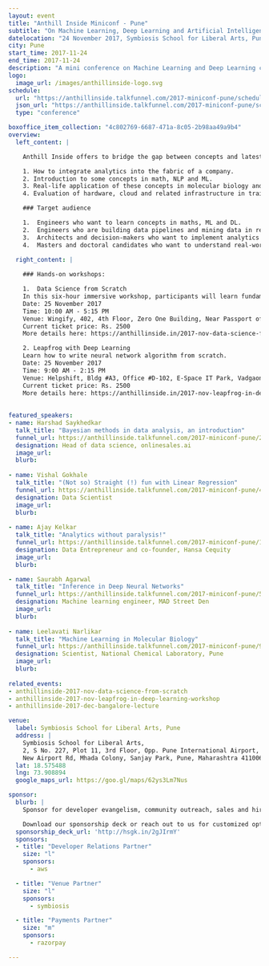 ```yaml
---
layout: event
title: "Anthill Inside Miniconf - Pune"
subtitle: "On Machine Learning, Deep Learning and Artificial Intelligence: concepts and applications and tools."
datelocation: "24 November 2017, Symbiosis School for Liberal Arts, Pune"
city: Pune
start_time: 2017-11-24
end_time: 2017-11-24
description: "A mini conference on Machine Learning and Deep Learning concepts, and their applications."
logo:
  image_url: /images/anthillinside-logo.svg
schedule:
  url: "https://anthillinside.talkfunnel.com/2017-miniconf-pune/schedule"
  json_url: "https://anthillinside.talkfunnel.com/2017-miniconf-pune/schedule/json"
  type: "conference"

boxoffice_item_collection: "4c802769-6687-471a-8c05-2b98aa49a9b4"
overview:
  left_content: |

    Anthill Inside offers to bridge the gap between concepts and latest research in ML, DL and AI, with realities on the ground. The Pune edition covers four broad areas: 

    1. How to integrate analytics into the fabric of a company. 
    2. Introduction to some concepts in math, NLP and ML. 
    3. Real-life application of these concepts in molecular biology and advertising. 
    4. Evaluation of hardware, cloud and related infrastructure in training ML models and DL networks.  

    ### Target audience

    1.	Engineers who want to learn concepts in maths, ML and DL. 
    2.	Engineers who are building data pipelines and mining data in real-time.  
    3.	Architects and decision-makers who want to implement analytics in their companies. 
    4.	Masters and doctoral candidates who want to understand real-world developments and how concepts are being applied. 
  
  right_content: |

    ### Hands-on workshops:

    1.  Data Science from Scratch 
    In this six-hour immersive workshop, participants will learn fundamental concepts in math, and take a dip into the data science ocean. 
    Date: 25 November 2017
    Time: 10:00 AM - 5:15 PM
    Venue: Wingify, 402, 4th Floor, Zero One Building, Near Passport office, Mundhwa Road, Pune - 411036.
    Current ticket price: Rs. 2500
    More details here: https://anthillinside.in/2017-nov-data-science-from-scratch/

    2. Leapfrog with Deep Learning 
    Learn how to write neural network algorithm from scratch.
    Date: 25 November 2017
    Time: 9:00 AM - 2:15 PM
    Venue: Helpshift, Bldg #A3, Office #D-102, E-Space IT Park, Vadgaon Sheri, Pune - 411014.
    Current ticket price: Rs. 2500
    More details here: https://anthillinside.in/2017-nov-leapfrog-in-deep-learning-workshop/
    
    
featured_speakers:
- name: Harshad Saykhedkar
  talk_title: "Bayesian methods in data analysis, an introduction"
  funnel_url: https://anthillinside.talkfunnel.com/2017-miniconf-pune/2-bayesian-methods-in-data-analysis-an-introduction
  designation: Head of data science, onlinesales.ai
  image_url: 
  blurb:
  
- name: Vishal Gokhale
  talk_title: "(Not so) Straight (!) fun with Linear Regression"
  funnel_url: https://anthillinside.talkfunnel.com/2017-miniconf-pune/4-not-so-straight-fun-with-linear-regression
  designation: Data Scientist
  image_url: 
  blurb:
  
- name: Ajay Kelkar
  talk_title: "Analytics without paralysis!"
  funnel_url: https://anthillinside.talkfunnel.com/2017-miniconf-pune/10-analytics-without-paralysis 
  designation: Data Entrepreneur and co-founder, Hansa Cequity
  image_url: 
  blurb:

- name: Saurabh Agarwal
  talk_title: "Inference in Deep Neural Networks"
  funnel_url: https://anthillinside.talkfunnel.com/2017-miniconf-pune/5-inference-in-deep-neural-networks
  designation: Machine learning engineer, MAD Street Den
  image_url: 
  blurb:
  
- name: Leelavati Narlikar
  talk_title: "Machine Learning in Molecular Biology"
  funnel_url: https://anthillinside.talkfunnel.com/2017-miniconf-pune/9-machine-learning-in-molecular-biology
  designation: Scientist, National Chemical Laboratory, Pune
  image_url: 
  blurb:  
    
related_events:
- anthillinside-2017-nov-data-science-from-scratch
- anthillinside-2017-nov-leapfrog-in-deep-learning-workshop
- anthillinside-2017-dec-bangalore-lecture

venue:
  label: Symbiosis School for Liberal Arts, Pune
  address: |
    Symbiosis School for Liberal Arts,
    2, S No. 227, Plot 11, 3rd Floor, Opp. Pune International Airport,
    New Airport Rd, Mhada Colony, Sanjay Park, Pune, Maharashtra 411006.
  lat: 18.575488
  lng: 73.908894
  google_maps_url: https://goo.gl/maps/62ys3Lm7Nus

sponsor:
  blurb: |
    Sponsor for developer evangelism, community outreach, sales and hiring.

    Download our sponsorship deck or reach out to us for customized options at [info@hasgeek.com](mailto:info@hasgeek.com)
  sponsorship_deck_url: 'http://hsgk.in/2gJIrmY'
  sponsors:
  - title: "Developer Relations Partner"
    size: "l"
    sponsors:
      - aws

  - title: "Venue Partner"
    size: "l"
    sponsors:
      - symbiosis

  - title: "Payments Partner"
    size: "m"
    sponsors:
      - razorpay    

---
```

